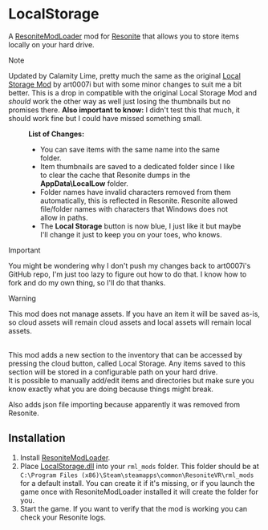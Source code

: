 # LocalStorage

A [ResoniteModLoader](https://github.com/resonite-modding-group/ResoniteModLoader) mod for [Resonite](https://resonite.com/) that allows you to store items locally on your hard drive.<br>

> [!Note]
> Updated by Calamity Lime, pretty much the same as the original [Local Storage Mod](https://github.com/art0007i/LocalStorage) by art0007i but with some minor changes to suit me a bit better. This is a drop in compatible with the original Local Storage Mod and <i>should</i> work the other way as well just losing the thumbnails but no promises there. 
> <b>Also important to know:</b> I didn't test this that much, it should work fine but I could have missed something small.

<figure>
<figcaption><span class="label"><b>List of Changes:</b></span> </figcaption>
<ul>
<li> You can save items with the same name into the same folder.</li>
<li>Item thumbnails are saved to a dedicated folder since I like to clear the cache that Resonite dumps in the <b>AppData\LocalLow</b> folder.</li>
<li>Folder names have invalid characters removed from them automatically, this is reflected in Resonite. Resonite allowed file/folder names with characters that Windows does not allow in paths.</li>
<li>The <b>Local Storage</b> button is now blue, I just like it but maybe I'll change it just to keep you on your toes, who knows. 
</ul>
</figure>

> [!IMPORTANT]
> You might be wondering why I don't push my changes back to art0007i's GitHub repo, I'm just too lazy to figure out how to do that. I know how to fork and do my own thing, so I'll do that thanks.

> [!WARNING]
> This mod does not manage assets. If you have an item it will be saved as-is, so cloud assets will remain cloud assets and local assets will remain local assets.

<br>
This mod adds a new section to the inventory that can be accessed by pressing the cloud button, called Local Storage.
Any items saved to this section will be stored in a configurable path on your hard drive.<br>
It is possible to manually add/edit items and directories but make sure you know exactly what you are doing because things might break.

Also adds json file importing because apparently it was removed from Resonite.

## Installation
1. Install [ResoniteModLoader](https://github.com/resonite-modding-group/ResoniteModLoader).
1. Place [LocalStorage.dll](https://github.com/LimeProgramming/LocalStorage/releases/latest/download/LocalStorage.dll) into your `rml_mods` folder. This folder should be at `C:\Program Files (x86)\Steam\steamapps\common\ResoniteVR\rml_mods` for a default install. You can create it if it's missing, or if you launch the game once with ResoniteModLoader installed it will create the folder for you.
1. Start the game. If you want to verify that the mod is working you can check your Resonite logs.
